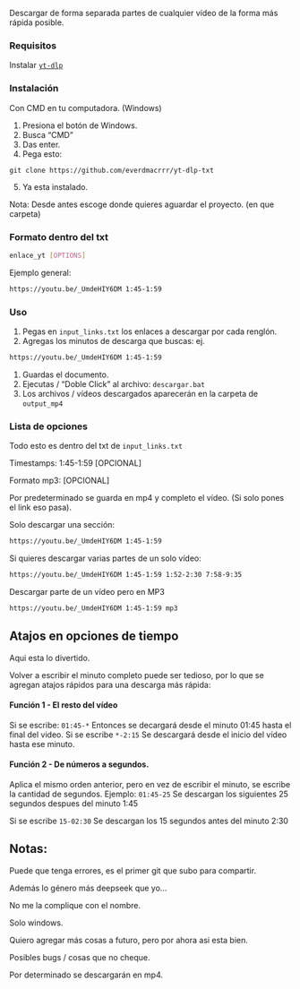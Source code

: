 


Descargar de forma separada partes de cualquier vídeo de la forma más rápida posible.

### Requisitos

Instalar [`yt-dlp`](https://github.com/yt-dlp/yt-dlp?tab=readme-ov-file)

### Instalación

Con CMD en tu computadora. (Windows)

1. Presiona el botón de Windows.
2. Busca “CMD”
3. Das enter.
4. Pega esto:

`git clone https://github.com/everdmacrrr/yt-dlp-txt`

5. Ya esta instalado.

Nota:
Desde antes escoge donde quieres aguardar el proyecto. (en que carpeta)

### Formato dentro del txt

```bash
enlace_yt [OPTIONS]
```

Ejemplo general:

```bash
https://youtu.be/_UmdeHIY6DM 1:45-1:59
```

### Uso

1. Pegas en `input_links.txt` los enlaces a descargar por cada renglón.
2. Agregas los minutos de descarga que buscas: ej.

```bash
https://youtu.be/_UmdeHIY6DM 1:45-1:59
```

1. Guardas el documento.
2. Ejecutas / “Doble Click” al archivo: `descargar.bat`
3. Los archivos / vídeos descargados aparecerán en la carpeta de `output_mp4`

### Lista de opciones

Todo esto es dentro del txt de `input_links.txt`

Timestamps: 1:45-1:59 [OPCIONAL]

Formato mp3: [OPCIONAL]

Por predeterminado se guarda en mp4 y completo el vídeo. (Si solo pones el link eso pasa).

Solo descargar una sección:

```bash
https://youtu.be/_UmdeHIY6DM 1:45-1:59
```

Si quieres descargar varias partes de un solo vídeo:

```bash
https://youtu.be/_UmdeHIY6DM 1:45-1:59 1:52-2:30 7:58-9:35
```

Descargar parte de un vídeo pero en MP3

```bash
https://youtu.be/_UmdeHIY6DM 1:45-1:59 mp3
```

## Atajos en opciones de tiempo

Aqui esta lo divertido.

Volver a escribir el minuto completo puede ser tedioso, por lo que se agregan atajos rápidos para una descarga más rápida:

#### Función 1 - El resto del vídeo

Si se escribe:
`01:45-*`
Entonces se decargará desde el minuto 01:45 hasta el final del video.
Si se escribe
`*-2:15`
Se descargará desde el inicio del vídeo hasta ese minuto.

#### Función 2 - De números a segundos.
Aplica el mismo orden anterior, pero en vez de escribir el minuto, se escribe la cantidad de segundos.
Ejemplo:
`01:45-25`
Se descargan los siguientes 25 segundos despues del minuto 1:45

Si se escribe
`15-02:30`
Se descargan los 15 segundos antes del minuto 2:30

## Notas:

Puede que tenga errores, es el primer git que subo para compartir.

Además lo género más deepseek que yo…

No me la complique con el nombre.

Solo windows.

Quiero agregar más cosas a futuro, pero por ahora asi esta bien.

Posibles bugs / cosas que no cheque.

Por determinado se descargarán en mp4.
